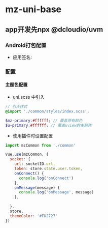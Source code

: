 # mz-uni-base

## app开发先npx @dcloudio/uvm

### Android打包配置

* 应用签名: 
### 配置
#### 主题色配置

- uni.scss 中引入
``` scss
// 引入样式
@import './common/styles/index.scss';

$mz-primary:#ffffff; // 覆盖原有颜色
$u-primary:#ffffff; // 覆盖uview的主题色

```
- 使用插件时设置配置

``` javascript
import mzCommon from './common'

Vue.use(mzCommon, {
  socket: {
    url: socketIO.url,
    token: store.state.user.token,
    onConnect() {
      console.log('onConnect')
    },
    onMessage(message) {
      console.log('onMessage', message)
    },
    
  },
  store,
  themeColor: '#FD2727'
})
```
